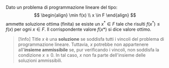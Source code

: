 Dato un problema di programmazione lineare del tipo:
$$
\begin{align}
\min f(x) \\
x \in F
\end{align}
$$
ammette soluzione ottima (finita) se esiste un $x^* \in F$ tale che risulti $f(x^*)\leq f(x)$ per ogni $x \in F$. Il corrispondente valore $f(x*)$ si dice valore ottimo.


> [!info] Title
> $x$ è una **soluzione** se soddisfa tutti i vincoli del problema di programmazione lineare. Tuttavia, $x$ potrebbe non appartenere all'**insieme ammissibile** se, pur verificando i vincoli, non soddisfa la condizione $x \geq 0$. In tal caso, $x$ non fa parte dell'insieme delle soluzioni ammissibili.
